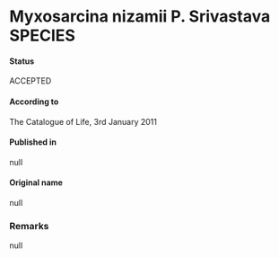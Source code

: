 Myxosarcina nizamii P. Srivastava SPECIES
=======

#### Status
ACCEPTED

#### According to
The Catalogue of Life, 3rd January 2011

#### Published in
null

#### Original name
null

### Remarks
null